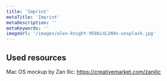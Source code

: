 ```yaml
---
title: 'Imprint'
metaTitle: 'Imprint'
metaDescription: ''
metaKeywords: ''
imageUrl: '/images/alex-knight-958bi4L1N9s-unsplash.jpg'
---
```


## Used resources
Mac OS mockup by Zan Ilic: https://creativemarket.com/zanilic
